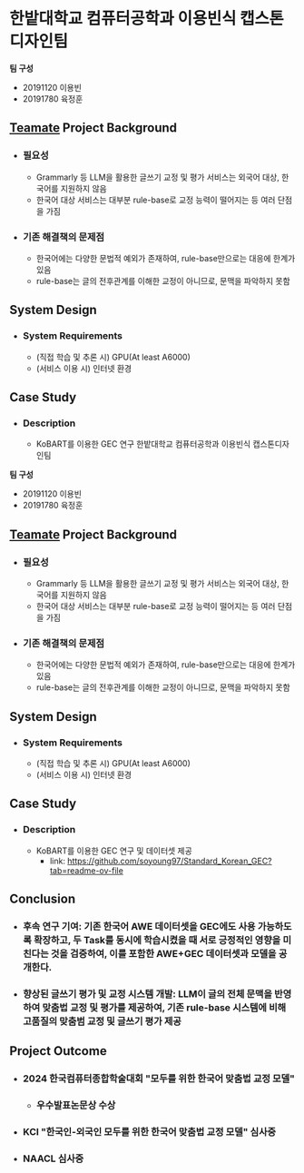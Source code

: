 # 한밭대학교 컴퓨터공학과 이용빈식 캡스톤디자인팀

**팀 구성**
- 20191120 이용빈
- 20191780 육정훈

## <u>Teamate</u> Project Background
- ### 필요성
  - Grammarly 등 LLM을 활용한 글쓰기 교정 및 평가 서비스는 외국어 대상, 한국어를 지원하지 않음
  - 한국어 대상 서비스는 대부분 rule-base로 교정 능력이 떨어지는 등 여러 단점을 가짐
- ### 기존 해결책의 문제점
  - 한국어에는 다양한 문법적 예외가 존재하여, rule-base만으로는 대응에 한계가 있음
  - rule-base는 글의 전후관계를 이해한 교정이 아니므로, 문맥을 파악하지 못함
  
## System Design
  - ### System Requirements
    - (직접 학습 및 추론 시) GPU(At least A6000)
    - (서비스 이용 시) 인터넷 환경
    
## Case Study
  - ### Description
    - KoBART를 이용한 GEC 연구 한밭대학교 컴퓨터공학과 이용빈식 캡스톤디자인팀

**팀 구성**
- 20191120 이용빈
- 20191780 육정훈

## <u>Teamate</u> Project Background
- ### 필요성
  - Grammarly 등 LLM을 활용한 글쓰기 교정 및 평가 서비스는 외국어 대상, 한국어를 지원하지 않음
  - 한국어 대상 서비스는 대부분 rule-base로 교정 능력이 떨어지는 등 여러 단점을 가짐
- ### 기존 해결책의 문제점
  - 한국어에는 다양한 문법적 예외가 존재하여, rule-base만으로는 대응에 한계가 있음
  - rule-base는 글의 전후관계를 이해한 교정이 아니므로, 문맥을 파악하지 못함
  
## System Design
  - ### System Requirements
    - (직접 학습 및 추론 시) GPU(At least A6000)
    - (서비스 이용 시) 인터넷 환경
    
## Case Study
  - ### Description
    - KoBART를 이용한 GEC 연구 및 데이터셋 제공
      - link: https://github.com/soyoung97/Standard_Korean_GEC?tab=readme-ov-file

## Conclusion
  - ### 후속 연구 기여: 기존 한국어 AWE 데이터셋을 GEC에도 사용 가능하도록 확장하고, 두 Task를 동시에 학습시켰을 때 서로 긍정적인 영향을 미친다는 것을 검증하여, 이를 포함한 AWE+GEC 데이터셋과 모델을 공개한다.
  - ### 향상된 글쓰기 평가 및 교정 시스템 개발: LLM이 글의 전체 문맥을 반영하여 맞춤법 교정 및 평가를 제공하여, 기존 rule-base 시스템에 비해 고품질의 맞춤범 교정 및 글쓰기 평가 제공 
  
## Project Outcome
- ### 2024 한국컴퓨터종합학술대회 "모두를 위한 한국어 맞춤법 교정 모델"
  - ### 우수발표논문상 수상
- ### KCI "한국인-외국인 모두를 위한 한국어 맞춤법 교정 모델" 심사중
- ### NAACL 심사중
